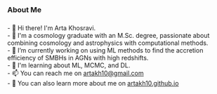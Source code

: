 

<h3 align="left">About Me</h3>

###

<p align="left">
    - 👋 Hi there! I'm Arta Khosravi.<br>
    - 💫 I'm a cosmology graduate with an M.Sc. degree, passionate about combining cosmology and astrophysics with computational methods.<br>
    - 🔭 I’m currently working on using ML methods to find the accretion efficiency of SMBHs in AGNs with high redshifts.<br>
    - 🌱 I'm learning about ML, MCMC, and DL.<br>
    - 📫 You can reach me on <a href="artakh10@gmail.com" target="_blank">artakh10@gmail.com</a> <br>
    - 📄 You can also learn more about me on <a href="artakh10.github.io" target="_blank">artakh10.github.io  </a>
</p>

